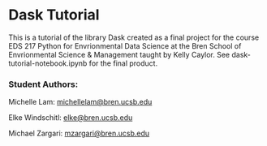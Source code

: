 # Dask Tutorial

This is a tutorial of the library Dask created as a final project for the course EDS 217 Python for Envrionmental Data Science at the Bren School of Envrionmental Science & Management taught by Kelly Caylor. See dask-tutorial-notebook.ipynb for the final product.

### Student Authors:
Michelle Lam: michellelam@bren.ucsb.edu 

Elke Windschitl: elke@bren.ucsb.edu

Michael Zargari: mzargari@bren.ucsb.edu
